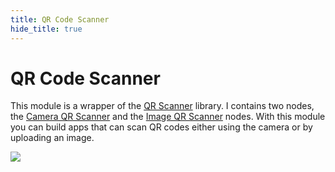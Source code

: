 ```yaml
---
title: QR Code Scanner
hide_title: true
---
```

# QR Code Scanner

This module is a wrapper of the [QR Scanner](https://github.com/nimiq/qr-scanner#readme) library. I contains two nodes, the [Camera QR Scanner](/library/modules/qr-scanner/nodes/camera-qr-scanner) and the [Image QR Scanner](/library/modules/qr-scanner/nodes/image-qr-scanner) nodes. With this module you can build apps that can scan QR codes either using the camera or by uploading an image.

<div className="ndl-image-with-background l">

![](library/modules/qr-scanner/qr-scanner-demo-1.png)

</div>
